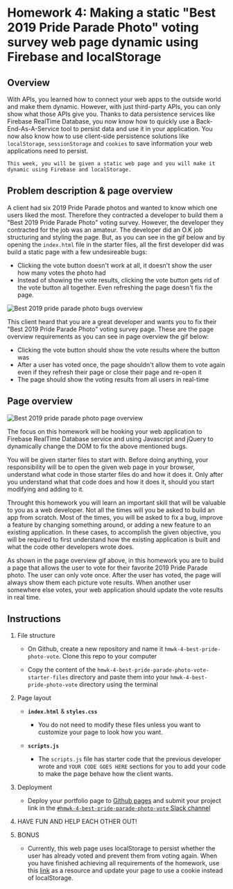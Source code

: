 # Homework 4: Making a static "Best 2019 Pride Parade Photo" voting survey web page dynamic using Firebase and localStorage

## Overview
With APIs, you learned how to connect your web apps to the outside world and make them dynamic. However, with just third-party APIs, you can only show what those APIs give you. Thanks to data persistence services like Firebase RealTime Database, you now know how to quickly use a Back-End-As-A-Service tool to persist data and use it in your application. You now also know how to use client-side persistence solutions like `localStorage`, `sessionStorage` and `cookies` to save information your web applications need to persist.


```This week, you will be given a static web page and you will make it dynamic using Firebase and localStorage.```

## Problem description & page overview
A client had six 2019 Pride Parade photos and wanted to know which one users liked the most. Therefore they contracted a developer to build them a "Best 2019 Pride Parade Photo" voting survey. However, the developer they contracted for the job was an amateur. The developer did an O.K job structuring and styling the page. But, as you can see in the gif below and by opening the `index.html` file in the starter files, all the first developer did was build a static page with a few undesireable bugs: 
* Clicking the vote button doesn't work at all, it doesn't show the user how many votes the photo had
* Instead of showing the vote results, clicking the vote button gets rid of the vote button all together. Even refreshing the page doesn't fix the page.

![Best 2019 pride parade photo bugs overview](./best-pride-parade-photo-vote-page-bugs-overview.gif)


This client heard that you are a great developer and wants you to fix their "Best 2019 Pride Parade Photo" voting survey page. These are the page overview requirements as you can see in page overview the gif below:
* Clicking the vote button should show the vote results where the button was
* After a user has voted once, the page shouldn't allow them to vote again even if they refresh their page or close their page and re-open it
* The page should show the voting results from all users in real-time

## Page overview

![Best 2019 pride parade photo page overview](./best-pride-parade-photo-page-overview.gif)


The focus on this homework will be hooking your web application to Firebase RealTime Database service and using Javascript and jQuery to dynamically change the DOM to fix the above mentioned bugs. 

You will be given starter files to start with. Before doing anything, your responsibility will be to open the given web page in your browser, understand what code in those starter files do and how it does it. Only after you understand what that code does and how it does it, should you start modifying and adding to it.

Throught this homework you will learn an important skill that will be valuable to you as a web developer. Not all the times will you be asked to build an app from scratch. Most of the times, you will be asked to fix a bug, improve a feature by changing something around, or adding a new feature to an existing application. In these cases, to accomplish the given objective, you will be required to first understand how the existing application is built and what the code other developers wrote does.

As shown in the page overview gif above, in this homework you are to build a page that allows the user to vote for their favorite 2019 Pride Parade photo. The user can only vote once. After the user has voted, the page will always show them each picture vote results. When another user somewhere else votes, your web application should update the vote results in real time. 


## Instructions

1. File structure
    * On Github, create a new repository and name it `hmwk-4-best-pride-photo-vote`. Clone this repo to your computer
    
    * Copy the content of the `hmwk-4-best-pride-parade-photo-vote-starter-files` directory and paste them into your `hmwk-4-best-pride-photo-vote` directory using the terminal

2. Page layout
    - **`index.html`** & **`styles.css`**
        * You do not need to modify these files unless you want to customize your page to look how you want.

    - **`scripts.js`**
        * The `scripts.js` file has starter code that the previous developer wrote and `YOUR CODE GOES HERE` sections for you to add your code to make the page behave how the client wants. 

3. Deployment
    * Deploy your portfolio page to [Github pages](https://pages.github.com/) and submit your project link in the [`#hmwk-4-best-pride-parade-photo-vote` Slack channel](https://app.slack.com/client/TLKSMB8R4/CMQMM8QTD)


4. HAVE FUN AND HELP EACH OTHER OUT!

5. BONUS
    * Currently, this web page uses localStorage to persist whether the user has already voted and prevent them from voting again. When you have finished achieving all requirements of the homework, use this [link](https://www.w3schools.com/js/js_cookies.asp) as a resource and update your page to use a cookie instead of localStorage.